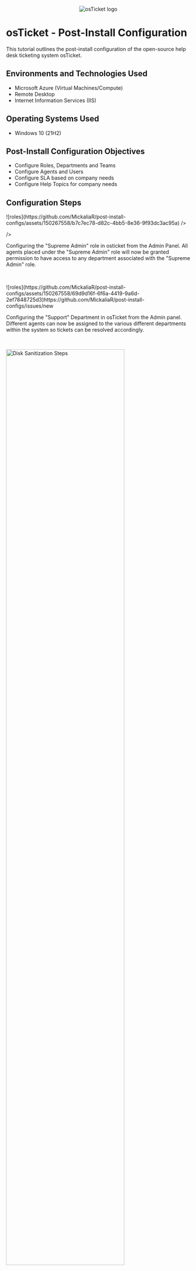 <p align="center">
<img src="https://i.imgur.com/Clzj7Xs.png" alt="osTicket logo"/>
</p>

<h1>osTicket - Post-Install Configuration</h1>
This tutorial outlines the post-install configuration of the open-source help desk ticketing system osTicket.<br />




<h2>Environments and Technologies Used</h2>

- Microsoft Azure (Virtual Machines/Compute)
- Remote Desktop
- Internet Information Services (IIS)

<h2>Operating Systems Used </h2>

- Windows 10</b> (21H2)

<h2>Post-Install Configuration Objectives</h2>

- Configure Roles, Departments and Teams
- Configure Agents and Users
- Configure SLA based on company needs
- Configure Help Topics for company needs


<h2>Configuration Steps</h2>

<p>
![roles](https://github.com/MickaliaR/post-install-configs/assets/150267558/b7c7ec78-d82c-4bb5-8e36-9f93dc3ac95a)
/>

 />
</p>
<p>
Configuring the "Supreme Admin" role in osticket from the Admin Panel. All agents placed under the "Supreme Admin" role will now be granted permission to have access to any department associated with the "Supreme Admin" role. 
</p>
<br />

<p>
![roles](https://github.com/MickaliaR/post-install-configs/assets/150267558/69d9d16f-6f6a-4419-9a6d-2ef7848725d3)https://github.com/MickaliaR/post-install-configs/issues/new
</p>
<p>
Configuring the "Support" Department in osTicket from the Admin panel. Different agents can now be assigned to the various different departments within the system so tickets can be resolved accordingly. 
</p>
<br />

<p>
<img src="https://i.imgur.com/DJmEXEB.png" height="80%" width="80%" alt="Disk Sanitization Steps"/>
</p>
<p>
Configuring "Level II spport" as another team within the sysytem. This will allow different agents to be organized within the different teams to resolve speceific tickets that are placed in different levels in the system. 
</p>
<br />
